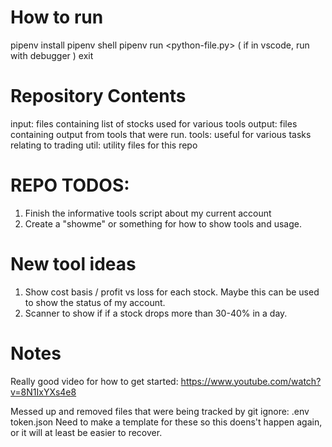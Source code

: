# How to run
pipenv install
pipenv shell
pipenv run <python3> <python-file.py>
( if in vscode, run with debugger )
exit

# Repository Contents
input:  files containing list of stocks used for various tools
output: files containing output from tools that were run.
tools:  useful for various tasks relating to trading
util:   utility files for this repo


# REPO TODOS:
1. Finish the informative tools script about my current account
2. Create a "showme" or something for how to show tools and usage.

# New tool ideas
1. Show cost basis / profit vs loss for each stock. Maybe this can be used to show
    the status of my account. 
2. Scanner to show if if a stock drops more than 30-40% in a day.

# Notes
Really good video for how to get started: https://www.youtube.com/watch?v=8N1IxYXs4e8



Messed up and removed files that were being tracked by git ignore:
    .env
    token.json
Need to make a template for these so this doens't happen again, or it will at 
least be easier to recover.

